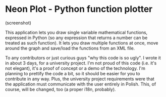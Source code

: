Neon Plot - Python function plotter
===================================

(screenshot)

This application lets you draw single variable mathematical functions, expressed in Python (so any expression that returns a number can be treated as such function). It lets you draw multiple functions at once, move around the graph and save/load the functions from an XML file.

To any contributors or just curious guys "why this code is so ugly". I wrote it in about 3 days, for a university project. I'm not proud of this code (i.e. it's not elegant), it's a proof of concept or a demo of the technology. I'm planning to prettify the code a bit, so it should be easier for you to contribute in any way. Plus, the university project requirements were that the application must communicate with the user entirely in Polish. This, of course, will be changed, too (a proper i18n, probably).
